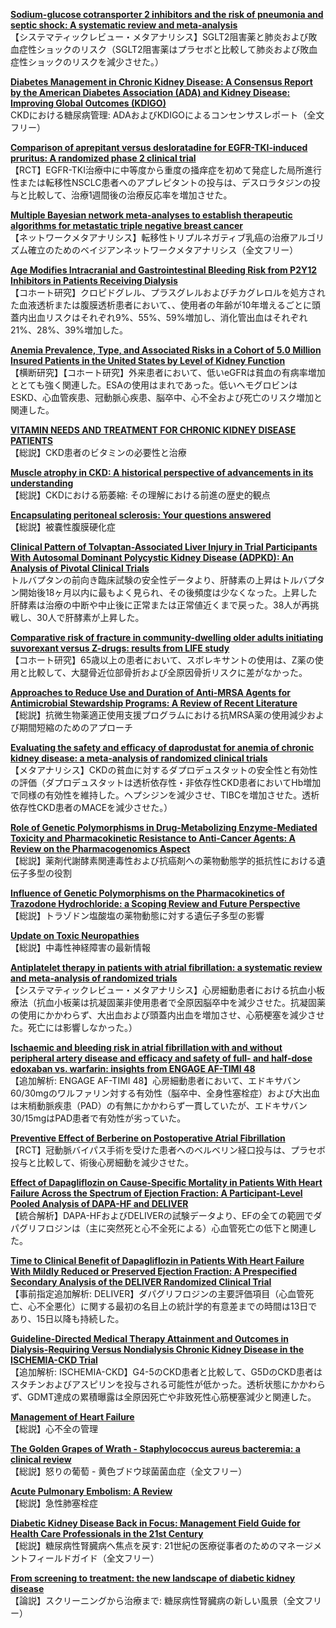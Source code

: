 [**Sodium-glucose cotransporter 2 inhibitors and the risk of pneumonia and septic shock: A systematic review and meta-analysis**](https://pubmed.ncbi.nlm.nih.gov/36181458/)  
【システマティックレビュー・メタアナリシス】SGLT2阻害薬と肺炎および敗血症性ショックのリスク（SGLT2阻害薬はプラセボと比較して肺炎および敗血症性ショックのリスクを減少させた。）

[**Diabetes Management in Chronic Kidney Disease: A Consensus Report by the American Diabetes Association (ADA) and Kidney Disease: Improving Global Outcomes (KDIGO)**](https://pubmed.ncbi.nlm.nih.gov/36189689/)  
CKDにおける糖尿病管理: ADAおよびKDIGOによるコンセンサスレポート（全文フリー）

[**Comparison of aprepitant versus desloratadine for EGFR-TKI-induced pruritus: A randomized phase 2 clinical trial**](https://pubmed.ncbi.nlm.nih.gov/36197287/)  
【RCT】EGFR-TKI治療中に中等度から重度の掻痒症を初めて発症した局所進行性または転移性NSCLC患者へのアプレピタントの投与は、デスロラタジンの投与と比較して、治療1週間後の治療反応率を増加させた。

[**Multiple Bayesian network meta-analyses to establish therapeutic algorithms for metastatic triple negative breast cancer**](https://pubmed.ncbi.nlm.nih.gov/36202026/)  
【ネットワークメタアナリシス】転移性トリプルネガティブ乳癌の治療アルゴリズム確立のためのベイジアンネットワークメタアナリシス（全文フリー）

[**Age Modifies Intracranial and Gastrointestinal Bleeding Risk from P2Y12 Inhibitors in Patients Receiving Dialysis**](https://pubmed.ncbi.nlm.nih.gov/36176642/)  
【コホート研究】クロピドグレル、プラスグレルおよびチカグレロルを処方された血液透析または腹膜透析患者において、、使用者の年齢が10年増えるごとに頭蓋内出血リスクはそれぞれ9%、55%、59%増加し、消化管出血はそれぞれ21%、28%、39%増加した。

[**Anemia Prevalence, Type, and Associated Risks in a Cohort of 5.0 Million Insured Patients in the United States by Level of Kidney Function**](https://pubmed.ncbi.nlm.nih.gov/36181996/)  
【横断研究】【コホート研究】外来患者において、低いeGFRは貧血の有病率増加ととても強く関連した。ESAの使用はまれであった。低いヘモグロビンはESKD、心血管疾患、冠動脈心疾患、脳卒中、心不全および死亡のリスク増加と関連した。

[**VITAMIN NEEDS AND TREATMENT FOR CHRONIC KIDNEY DISEASE PATIENTS**](https://pubmed.ncbi.nlm.nih.gov/36182060/)  
【総説】CKD患者のビタミンの必要性と治療

[**Muscle atrophy in CKD: A historical perspective of advancements in its understanding**](https://pubmed.ncbi.nlm.nih.gov/36183901/)  
【総説】CKDにおける筋萎縮: その理解における前進の歴史的観点

[**Encapsulating peritoneal sclerosis: Your questions answered**](https://pubmed.ncbi.nlm.nih.gov/36189954/)  
【総説】被嚢性腹膜硬化症

[**Clinical Pattern of Tolvaptan-Associated Liver Injury in Trial Participants With Autosomal Dominant Polycystic Kidney Disease (ADPKD): An Analysis of Pivotal Clinical Trials**](https://pubmed.ncbi.nlm.nih.gov/36191725/)  
トルバプタンの前向き臨床試験の安全性データより、肝酵素の上昇はトルバプタン開始後18ヶ月以内に最もよく見られ、その後頻度は少なくなった。上昇した肝酵素は治療の中断や中止後に正常または正常値近くまで戻った。38人が再挑戦し、30人で肝酵素が上昇した。

[**Comparative risk of fracture in community-dwelling older adults initiating suvorexant versus Z-drugs: results from LIFE study**](https://pubmed.ncbi.nlm.nih.gov/36184747/)  
【コホート研究】65歳以上の患者において、スボレキサントの使用は、Z薬の使用と比較して、大腿骨近位部骨折および全原因骨折リスクに差がなかった。

[**Approaches to Reduce Use and Duration of Anti-MRSA Agents for Antimicrobial Stewardship Programs: A Review of Recent Literature**](https://pubmed.ncbi.nlm.nih.gov/36194825/)  
【総説】抗微生物薬適正使用支援プログラムにおける抗MRSA薬の使用減少および期間短縮のためのアプローチ

[**Evaluating the safety and efficacy of daprodustat for anemia of chronic kidney disease: a meta-analysis of randomized clinical trials**](https://pubmed.ncbi.nlm.nih.gov/36195739/)  
【メタアナリシス】CKDの貧血に対するダプロデュスタットの安全性と有効性の評価（ダプロデュスタットは透析依存性・非依存性CKD患者においてHb増加で同様の有効性を維持した。ヘプシジンを減少させ、TIBCを増加させた。透析依存性CKD患者のMACEを減少させた。）

[**Role of Genetic Polymorphisms in Drug-Metabolizing Enzyme-Mediated Toxicity and Pharmacokinetic Resistance to Anti-Cancer Agents: A Review on the Pharmacogenomics Aspect**](https://pubmed.ncbi.nlm.nih.gov/36180817/)  
【総説】薬剤代謝酵素関連毒性および抗癌剤への薬物動態学的抵抗性における遺伝子多型の役割

[**Influence of Genetic Polymorphisms on the Pharmacokinetics of Trazodone Hydrochloride: a Scoping Review and Future Perspective**](https://pubmed.ncbi.nlm.nih.gov/36191287/)  
【総説】トラゾドン塩酸塩の薬物動態に対する遺伝子多型の影響

[**Update on Toxic Neuropathies**](https://pubmed.ncbi.nlm.nih.gov/36186669/)  
【総説】中毒性神経障害の最新情報

[**Antiplatelet therapy in patients with atrial fibrillation: a systematic review and meta-analysis of randomized trials**](https://pubmed.ncbi.nlm.nih.gov/34142118/)  
【システマティックレビュー・メタアナリシス】心房細動患者における抗血小板療法（抗血小板薬は抗凝固薬非使用患者で全原因脳卒中を減少させた。抗凝固薬の使用にかかわらず、大出血および頭蓋内出血を増加させ、心筋梗塞を減少させた。死亡には影響しなかった。）

[**Ischaemic and bleeding risk in atrial fibrillation with and without peripheral artery disease and efficacy and safety of full- and half-dose edoxaban vs. warfarin: insights from ENGAGE AF-TIMI 48**](https://pubmed.ncbi.nlm.nih.gov/34962979/)  
【追加解析: ENGAGE AF-TIMI 48】心房細動患者において、エドキサバン60/30mgのワルファリン対する有効性（脳卒中、全身性塞栓症）および大出血は末梢動脈疾患（PAD）の有無にかかわらず一貫していたが、エドキサバン30/15mgはPAD患者で有効性が劣っていた。

[**Preventive Effect of Berberine on Postoperative Atrial Fibrillation**](https://pubmed.ncbi.nlm.nih.gov/36178742/)  
【RCT】冠動脈バイパス手術を受けた患者へのベルベリン経口投与は、プラセボ投与と比較して、術後心房細動を減少させた。

[**Effect of Dapagliflozin on Cause-Specific Mortality in Patients With Heart Failure Across the Spectrum of Ejection Fraction: A Participant-Level Pooled Analysis of DAPA-HF and DELIVER**](https://pubmed.ncbi.nlm.nih.gov/36189985/)  
【統合解析】DAPA-HFおよびDELIVERの試験データより、EFの全ての範囲でダパグリフロジンは（主に突然死と心不全死による）心血管死亡の低下と関連した。

[**Time to Clinical Benefit of Dapagliflozin in Patients With Heart Failure With Mildly Reduced or Preserved Ejection Fraction: A Prespecified Secondary Analysis of the DELIVER Randomized Clinical Trial**](https://pubmed.ncbi.nlm.nih.gov/36190011/)  
【事前指定追加解析: DELIVER】ダパグリフロジンの主要評価項目（心血管死亡、心不全悪化）に関する最初の名目上の統計学的有意差までの時間は13日であり、15日以降も持続した。

[**Guideline-Directed Medical Therapy Attainment and Outcomes in Dialysis-Requiring Versus Nondialysis Chronic Kidney Disease in the ISCHEMIA-CKD Trial**](https://pubmed.ncbi.nlm.nih.gov/36193750/)  
【追加解析: ISCHEMIA-CKD】G4-5のCKD患者と比較して、G5DのCKD患者はスタチンおよびアスピリンを投与される可能性が低かった。透析状態にかかわらず、GDMT達成の累積曝露は全原因死亡や非致死性心筋梗塞減少と関連した。

[**Management of Heart Failure**](https://pubmed.ncbi.nlm.nih.gov/36107415/)  
【総説】心不全の管理

[**The Golden Grapes of Wrath - Staphylococcus aureus bacteremia: a clinical review**](https://pubmed.ncbi.nlm.nih.gov/36179908/)  
【総説】怒りの葡萄 - 黄色ブドウ球菌菌血症（全文フリー）

[**Acute Pulmonary Embolism: A Review**](https://pubmed.ncbi.nlm.nih.gov/36194215/)  
【総説】急性肺塞栓症

[**Diabetic Kidney Disease Back in Focus: Management Field Guide for Health Care Professionals in the 21st Century**](https://pubmed.ncbi.nlm.nih.gov/36202498/)  
【総説】糖尿病性腎臓病へ焦点を戻す: 21世紀の医療従事者のためのマネージメントフィールドガイド（全文フリー）

[**From screening to treatment: the new landscape of diabetic kidney disease**](https://pubmed.ncbi.nlm.nih.gov/36203185/)  
【論説】スクリーニングから治療まで: 糖尿病性腎臓病の新しい風景（全文フリー）

